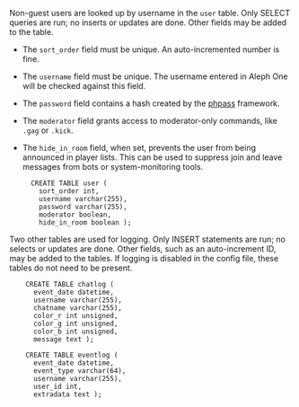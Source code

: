 Non-guest users are looked up by username in the `user` table. Only SELECT queries are run; no inserts or updates are done. Other fields may be added to the table.

* The `sort_order` field must be unique. An auto-incremented number is fine.
* The `username` field must be unique. The username entered in Aleph One will be checked against this field.
* The `password` field contains a hash created by the [phpass](http://www.openwall.com/phpass/) framework.
* The `moderator` field grants access to moderator-only commands, like `.gag` or `.kick`.
* The `hide_in_room` field, when set, prevents the user from being announced in player lists. This can be used to suppress join and leave messages from bots or system-monitoring tools.

        CREATE TABLE user (
          sort_order int,
          username varchar(255),
          password varchar(255),
          moderator boolean,
          hide_in_room boolean );

Two other tables are used for logging. Only INSERT statements are run; no selects or updates are done. Other fields, such as an auto-increment ID, may be added to the tables. If logging is disabled in the config file, these tables do not need to be present.

        CREATE TABLE chatlog (
          event_date datetime,
          username varchar(255),
          chatname varchar(255),
          color_r int unsigned,
          color_g int unsigned,
          color_b int unsigned,
          message text );
        
        CREATE TABLE eventlog (
          event_date datetime,
          event_type varchar(64),
          username varchar(255),
          user_id int,
          extradata text );
